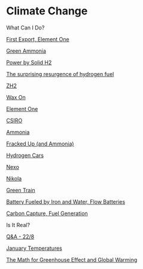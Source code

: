 # Climate Change

What Can I Do? 

[First Export, Element One](../../2019/04/h2x.md)

[Green Ammonia](../../2019/04/greenammonia.md)

[Power by Solid H2](../../2018/11/powered-by-solid-h2_26.md)

[The surprising resurgence of hydrogen fuel](../../2018/11/the-surprising-resurgence-of-hydrogen.md)

[ZH2](../../2018/10/zh2.md)

[Wax On](../../2018/10/wax-on.md)

[Element One](../../2018/10/element-one.md)

[CSIRO](../../2018/10/csiro.md)

[Ammonia](../../2018/10/ammonia.md)

[Fracked Up (and Ammonia)](../../2018/10/fracked-up.md)

[Hydrogen Cars](../../2018/09/hydrogen-cars.md)

[Nexo](../../2018/09/hyunda-nexo-additions.md)

[Nikola](../../2018/09/nikola.md)

[Green Train](../../2018/12/train.md)

[Battery Fueled by Iron and Water, Flow Batteries](../../2018/07/battery-fueled-by-iron-and-water.md)

[Carbon Capture, Fuel Generation](../../2019/01/carboncapture.md)

Is It Real?

[Q&A - 22/8](../../2015/08/q-218.md)

[January Temperatures](../../2018/01/january-temperatures.md)

[The Math for Greenhouse Effect and Global Warming](../../2019/07/greenhouse-effect-math.md)

